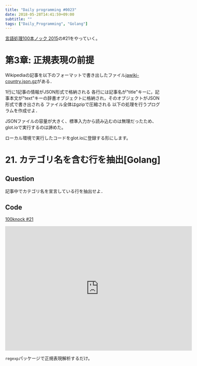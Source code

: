 ```yaml
---
title: "Daily programming #0023"
date: 2018-05-28T14:41:59+09:00
subtitle: ""
tags: ["Daily_Programming", "Golang"]
---
```



[言語処理100本ノック 2015][100knock]の#21をやっていく。

# 第3章: 正規表現の前提

Wikipediaの記事を以下のフォーマットで書き出したファイル[jawiki-country.json.gz][inputfile]がある．

1行に1記事の情報がJSON形式で格納される
各行には記事名が"title"キーに，記事本文が"text"キーの辞書オブジェクトに格納され，そのオブジェクトがJSON形式で書き出される
ファイル全体はgzipで圧縮される
以下の処理を行うプログラムを作成せよ．

JSONファイルの容量が大きく、標準入力から読み込むのは無理だったため、glot.ioで実行するのは諦めた。

ローカル環境で実行したコードをglot.ioに登録する形にします。

# 21. カテゴリ名を含む行を抽出[Golang]

## Question

記事中でカテゴリ名を宣言している行を抽出せよ．

## Code

[100knock #21][snipet]

<iframe src='https://glot.io/snippets/f1g5d83za8/embed' frameborder='0' scrolling='no' sandbox='allow-forms allow-pointer-lock allow-popups allow-same-origin allow-scripts' width='600' height='400'></iframe>


`regexp`パッケージで正規表現解析するだけ。


[100knock]:http://www.cl.ecei.tohoku.ac.jp/nlp100/#ch3
[inputfile]:http://www.cl.ecei.tohoku.ac.jp/nlp100/data/jawiki-country.json.gz
[snipet]:https://glot.io/snippets/f1g5d83za8
